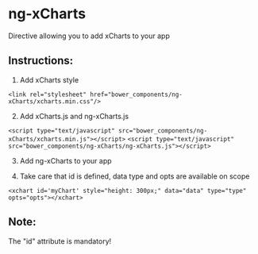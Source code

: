 ng-xCharts
==========

Directive allowing you to add xCharts to your app

Instructions:
--------------------------
1. Add xCharts style

  `<link rel="stylesheet" href="bower_components/ng-xCharts/xcharts.min.css"/>`

2. Add xCharts.js and ng-xCharts.js
  
  `<script type="text/javascript" src="bower_components/ng-xCharts/xcharts.min.js"></script>`
  `<script type="text/javascript" src="bower_components/ng-xCharts/ng-xCharts.js"></script>`

3. Add ng-xCharts to your app

4. Take care that id is defined, data type and opts are available on scope
  
  `<xchart id='myChart' style="height: 300px;" data="data" type="type" opts="opts"></xchart>`

Note:
--------------------------
The "id" attribute is mandatory!
